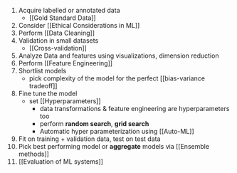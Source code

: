 
1. Acquire labelled or annotated data
	-  [[Gold Standard Data]]
2. Consider [[Ethical Considerations in ML]]
3. Perform [[Data Cleaning]]
4. Validation in small datasets
	- [[Cross-validation]]
5. Analyze Data and features using visualizations, dimension reduction
6. Perform [[Feature Engineering]]
7. Shortlist models
	-  pick complexity of the model for the perfect [[bias-variance tradeoff]]
8. Fine tune the model
	 - set [[Hyperparameters]]
		 - data transformations & feature engineering are hyperparameters too
		 - perform **random search**, **grid search**
		 - Automatic hyper parameterization using [[Auto-ML]]
9. Fit on training + validation data, test on test data
10. Pick best performing model or **aggregate** models via [[Ensemble methods]]
11. [[Evaluation of ML systems]]